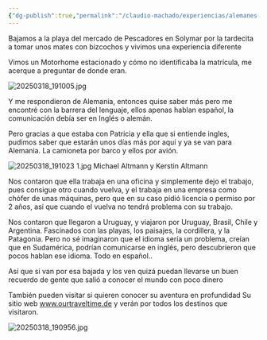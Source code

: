 ```yaml
---
{"dg-publish":true,"permalink":"/claudio-machado/experiencias/alemanes-recorren-el-mundo-en-motorhome/","tags":["playa","Alemanes","motorhome"]}
---
```


Bajamos a la playa del mercado de Pescadores en Solymar por la tardecita a tomar unos mates con bizcochos y vivimos una experiencia diferente 

Vimos un Motorhome estacionado y cómo no identificaba la matrícula, me acerque a preguntar de donde eran.

![20250318_191005.jpg](/img/user/Personal/Im%C3%A1genes/20250318_191005.jpg)

Y me respondieron de Alemania, entonces quise saber más pero me encontré con la barrera del lenguaje, ellos apenas hablan español, la comunicación debía ser en Inglés o alemán.

Pero gracias a que estaba con Patricia y ella que si entiende ingles, pudimos saber que estarán unos días más por aquí y ya se van para Alemania. La camioneta por barco y ellos por avión.

![20250318_191023 1.jpg](/img/user/Personal/Im%C3%A1genes/20250318_191023%201.jpg)
Michael Altmann y Kerstin Altmann 

Nos contaron que ella trabaja en una oficina y simplemente dejo el trabajo, pues consigue otro cuando vuelva, y el trabaja en una empresa como chófer de unas máquinas, pero que en su caso pidió licencia o permiso por 2 años, así que cuando el vuelva no tendrá problema con su trabajo.

Nos contaron que llegaron a Uruguay, y viajaron por Uruguay, Brasil, Chile y Argentina. Fascinados con las playas, los paisajes, la cordillera, y la Patagonia. Pero no sé imaginaron que el idioma sería un problema, creían que en Sudamérica, podrían comunicarse en inglés, pero descubrieron que pocos hablan ese idioma. Todo en español..

Así que si van por esa bajada y los ven quizá puedan llevarse un buen recuerdo de gente que salió a conocer el mundo con poco dinero 

También pueden visitar si quieren conocer su aventura en profundidad 
Su sitio web www.ourtraveltime.de y verán por todos los destinos que visitaron. 

![20250318_190956.jpg](/img/user/Personal/Im%C3%A1genes/20250318_190956.jpg)